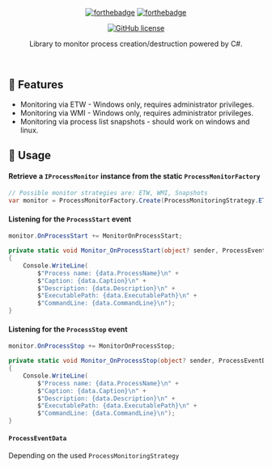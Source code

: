 ﻿<div align="center">

[![forthebadge](https://forthebadge.com/images/badges/fuck-it-ship-it.svg)](https://forthebadge.com)
[![forthebadge](https://forthebadge.com/images/badges/made-with-c-sharp.svg)](https://forthebadge.com)

[![GitHub license](https://img.shields.io/github/license/LegendaryB/ProcessMonitoring.svg?longCache=true&style=flat-square)](https://github.com/LegendaryB/ProcessMonitoring/blob/main/LICENSE.txt)

Library to monitor process creation/destruction powered by C#.
</div><br>

## 🎯 Features
* Monitoring via ETW - Windows only, requires administrator privileges.
* Monitoring via WMI - Windows only, requires administrator privileges.
* Monitoring via process list snapshots - should work on windows and linux.

## 📝 Usage

#### Retrieve a `IProcessMonitor` instance from the static `ProcessMonitorFactory`

```csharp
// Possible monitor strategies are: ETW, WMI, Snapshots
var monitor = ProcessMonitorFactory.Create(ProcessMonitoringStrategy.ETW);
```

#### Listening for the `ProcessStart` event
```csharp
monitor.OnProcessStart += MonitorOnProcessStart;

private static void Monitor_OnProcessStart(object? sender, ProcessEventData data)
{
    Console.WriteLine(
        $"Process name: {data.ProcessName}\n" +
        $"Caption: {data.Caption}\n" +
        $"Description: {data.Description}\n" +
        $"ExecutablePath: {data.ExecutablePath}\n" +
        $"CommandLine: {data.CommandLine}\n");
}
```

#### Listening for the `ProcessStop` event
```csharp
monitor.OnProcessStop += MonitorOnProcessStop;

private static void Monitor_OnProcessStop(object? sender, ProcessEventData data)
{
    Console.WriteLine(
        $"Process name: {data.ProcessName}\n" +
        $"Caption: {data.Caption}\n" +
        $"Description: {data.Description}\n" +
        $"ExecutablePath: {data.ExecutablePath}\n" +
        $"CommandLine: {data.CommandLine}\n");
}
```

#### `ProcessEventData`
Depending on the used `ProcessMonitoringStrategy` 

